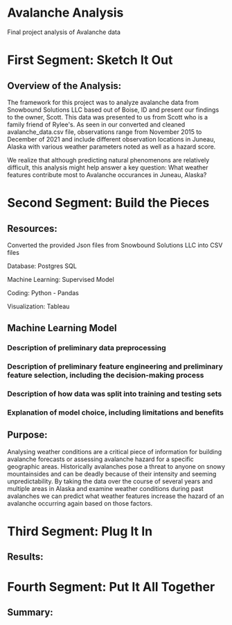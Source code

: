 # Avalanche Analysis
Final project analysis of Avalanche data

# First Segment: Sketch It Out

## Overview of the Analysis:

The framework for this project was to analyze avalanche data from Snowbound Solutions LLC based out of Boise, ID and present our findings to the owner, Scott. This data was presented to us from Scott who is a family friend of Rylee's. As seen in our converted and cleaned avalanche_data.csv file, observations range from November 2015 to December of 2021 and include different observation locations in Juneau, Alaska with various weather parameters noted as well as a hazard score. 

We realize that although predicting natural phenomenons are relatively difficult, this analysis might help answer a key question: What weather features contribute most to Avalanche occurances in Juneau, Alaska?

# Second Segment: Build the Pieces

## Resources:

Converted the provided Json files from Snowbound Solutions LLC into CSV files 

Database: Postgres SQL

Machine Learning: Supervised Model

Coding: Python - Pandas

Visualization: Tableau

## Machine Learning Model

### Description of preliminary data preprocessing

### Description of preliminary feature engineering and preliminary feature selection, including the decision-making process

### Description of how data was split into training and testing sets

### Explanation of model choice, including limitations and benefits


## Purpose:

Analysing weather conditions are a critical piece of information for building avalanche forecasts or assessing avalanche hazard for a specific geographic areas. Historically avalanches pose a threat to anyone on snowy mountainsides and can be deadly because of their intensity and seeming unpredictability. By taking the data over the course of several years and multiple areas in Alaska and examine weather conditions during past avalanches we can predict what weather features increase the hazard of an avalanche occurring again based on those factors. 

# Third Segment: Plug It In

## Results: 

# Fourth Segment: Put It All Together

## Summary:

